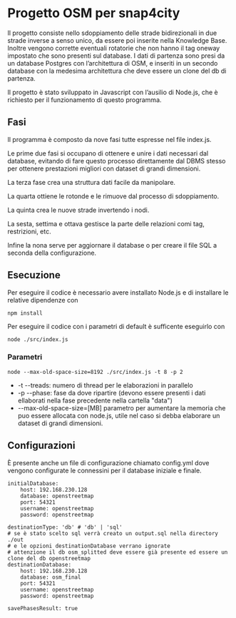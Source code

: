 # Progetto OSM per snap4city

Il progetto consiste nello sdoppiamento delle strade bidirezionali in due strade inverse a senso unico, da essere poi inserite nella Knowledge Base. Inoltre vengono corrette eventuali rotatorie che non hanno il tag oneway impostato che sono presenti sul database.  I dati di partenza sono presi da un database Postgres con l’architettura di OSM, e inseriti in un secondo database con la medesima architettura che deve essere un clone del db di partenza.

Il progetto è stato sviluppato in Javascript con l’ausilio di Node.js, che è richiesto per il funzionamento di questo programma. 

## Fasi
Il programma è composto da nove fasi tutte espresse nel file index.js.

Le prime due fasi si occupano di ottenere e unire i dati necessari dal database, evitando di fare questo processo direttamente dal DBMS stesso per ottenere prestazioni migliori con dataset di grandi dimensioni.

La terza fase crea una struttura dati facile da manipolare. 

La quarta ottiene le rotonde e le rimuove dal processo di sdoppiamento. 

La quinta crea le nuove strade invertendo i nodi. 

La sesta, settima e ottava gestisce la parte delle relazioni comi tag, restrizioni, etc. 

Infine la nona serve per aggiornare il database o per creare il file SQL a seconda della configurazione.


## Esecuzione 

Per eseguire il codice è necessario avere installato Node.js e di installare le relative dipendenze con

    npm install

Per eseguire il codice con i parametri di default è sufficente eseguirlo con 

    node ./src/index.js

### Parametri

    node --max-old-space-size=8192 ./src/index.js -t 8 -p 2

- -t --treads: numero di thread per le elaborazioni in parallelo
- -p --phase: fase da dove ripartire (devono essere presenti i dati ellaborati nella fase precedente nella cartella "data")
- --max-old-space-size=[MB] parametro per aumentare la memoria che puo essere allocata con node.js, utile nel caso si debba elaborare un dataset di grandi dimensioni.

## Configurazioni

È presente anche un file di configurazione chiamato config.yml dove vengono configurate le connessini per il database iniziale e finale.

    initialDatabase:
        host: 192.168.230.128
        database: openstreetmap
        port: 54321
        username: openstreetmap
        password: openstreetmap

    destinationType: 'db' # 'db' | 'sql'
    # se è stato scelto sql verrà creato un output.sql nella directory ./out
    # e le opzioni destinationDatabase verrano ignorate
    # attenzione il db osm_splitted deve essere già presente ed essere un clone del db openstreetmap
    destinationDatabase:
        host: 192.168.230.128
        database: osm_final
        port: 54321
        username: openstreetmap
        password: openstreetmap

    savePhasesResult: true
